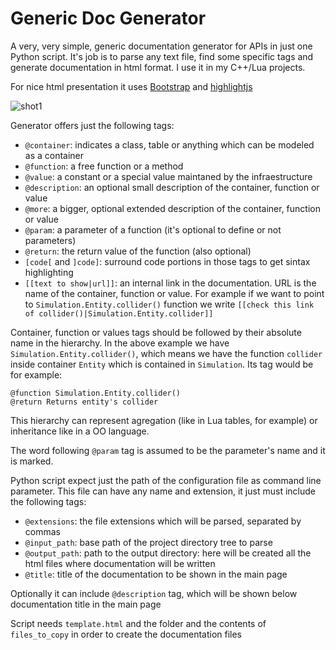 # Generic Doc Generator
A very, very simple, generic documentation generator for APIs in just one Python script. It's job is to parse any text file, find some specific tags and generate documentation in html format. I use it in my C++/Lua projects.

For nice html presentation it uses [Bootstrap](http://getbootstrap.com/) and [highlightjs](https://highlightjs.org/)

![shot1](https://cloud.githubusercontent.com/assets/8440619/12129671/5fa25f44-b405-11e5-9a5e-6af755780320.png)

Generator offers just the following tags:
- `@container`: indicates a class, table or anything which can be modeled as a container
- `@function`: a free function or a method
- `@value`: a constant or a special value maintaned by the infraestructure
- `@description`: an optional small description of the container, function or value
- `@more`: a bigger, optional extended description of the container, function or value
- `@param`: a parameter of a function (it's optional to define or not parameters)
- `@return`: the return value of the function (also optional)
- `[code[` and `]code]`: surround code portions in those tags to get sintax highlighting
- `[[text to show|url]]`: an internal link in the documentation. URL is the name of the container, function or value. For example if we want to point to `Simulation.Entity.collider()` function we write `[[check this link of collider()|Simulation.Entity.collider]]`

Container, function or values tags should be followed by their absolute name in the hierarchy. In the above example we have `Simulation.Entity.collider()`, which means we have the function `collider` inside container `Entity` which is contained in `Simulation`. Its tag would be for example:
```
@function Simulation.Entity.collider() 
@return Returns entity's collider
```
This hierarchy can represent agregation (like in Lua tables, for example) or inheritance like in a OO language.

The word following `@param` tag is assumed to be the parameter's name and it is marked.

Python script expect just the path of the configuration file as command line parameter. This file can have any name and extension, it just must include the following tags:

- `@extensions`: the file extensions which will be parsed, separated by commas
- `@input_path`: base path of the project directory tree to parse
- `@output_path`: path to the output directory: here will be created all the html files where documentation will be written
- `@title`: title of the documentation to be shown in the main page

Optionally it can include `@description` tag, which will be shown below documentation title in the main page

Script needs `template.html` and the folder and the contents of `files_to_copy` in order to create the documentation files
